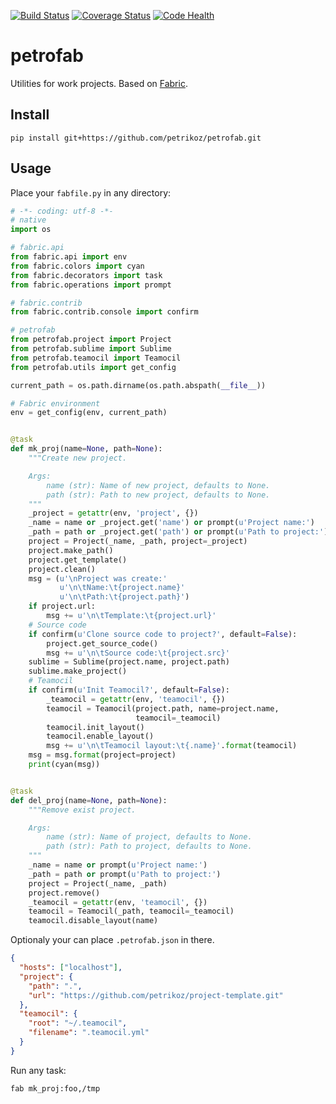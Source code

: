 [![Build Status](https://travis-ci.org/petrikoz/petrofab.svg?branch=develop)](https://travis-ci.org/petrikoz/petrofab)
[![Coverage Status](https://img.shields.io/coveralls/petrikoz/petrofab/develop.svg)](https://coveralls.io/r/petrikoz/petrofab?branch=develop)
[![Code Health](https://landscape.io/github/petrikoz/petrofab/develop/landscape.png)](https://landscape.io/github/petrikoz/petrofab/develop)

# petrofab #

Utilities for work projects. Based on [Fabric](https://github.com/fabric/fabric).

## Install ##

```shell
pip install git+https://github.com/petrikoz/petrofab.git
```

## Usage ##

Place your `fabfile.py` in any directory:

```python
# -*- coding: utf-8 -*-
# native
import os

# fabric.api
from fabric.api import env
from fabric.colors import cyan
from fabric.decorators import task
from fabric.operations import prompt

# fabric.contrib
from fabric.contrib.console import confirm

# petrofab
from petrofab.project import Project
from petrofab.sublime import Sublime
from petrofab.teamocil import Teamocil
from petrofab.utils import get_config

current_path = os.path.dirname(os.path.abspath(__file__))

# Fabric environment
env = get_config(env, current_path)


@task
def mk_proj(name=None, path=None):
    """Create new project.

    Args:
        name (str): Name of new project, defaults to None.
        path (str): Path to new project, defaults to None.
    """
    _project = getattr(env, 'project', {})
    _name = name or _project.get('name') or prompt(u'Project name:')
    _path = path or _project.get('path') or prompt(u'Path to project:')
    project = Project(_name, _path, project=_project)
    project.make_path()
    project.get_template()
    project.clean()
    msg = (u'\nProject was create:'
           u'\n\tName:\t{project.name}'
           u'\n\tPath:\t{project.path}')
    if project.url:
        msg += u'\n\tTemplate:\t{project.url}'
    # Source code
    if confirm(u'Clone source code to project?', default=False):
        project.get_source_code()
        msg += u'\n\tSource code:\t{project.src}'
    sublime = Sublime(project.name, project.path)
    sublime.make_project()
    # Teamocil
    if confirm(u'Init Teamocil?', default=False):
        _teamocil = getattr(env, 'teamocil', {})
        teamocil = Teamocil(project.path, name=project.name,
                            teamocil=_teamocil)
        teamocil.init_layout()
        teamocil.enable_layout()
        msg += u'\n\tTeamocil layout:\t{.name}'.format(teamocil)
    msg = msg.format(project=project)
    print(cyan(msg))


@task
def del_proj(name=None, path=None):
    """Remove exist project.

    Args:
        name (str): Name of project, defaults to None.
        path (str): Path to project, defaults to None.
    """
    _name = name or prompt(u'Project name:')
    _path = path or prompt(u'Path to project:')
    project = Project(_name, _path)
    project.remove()
    _teamocil = getattr(env, 'teamocil', {})
    teamocil = Teamocil(_path, teamocil=_teamocil)
    teamocil.disable_layout(name)
```


Optionaly your can place `.petrofab.json` in there.

```json
{
  "hosts": ["localhost"],
  "project": {
    "path": ".",
    "url": "https://github.com/petrikoz/project-template.git"
  },
  "teamocil": {
    "root": "~/.teamocil",
    "filename": ".teamocil.yml"
  }
}
```

Run any task:

```shell
fab mk_proj:foo,/tmp
```
